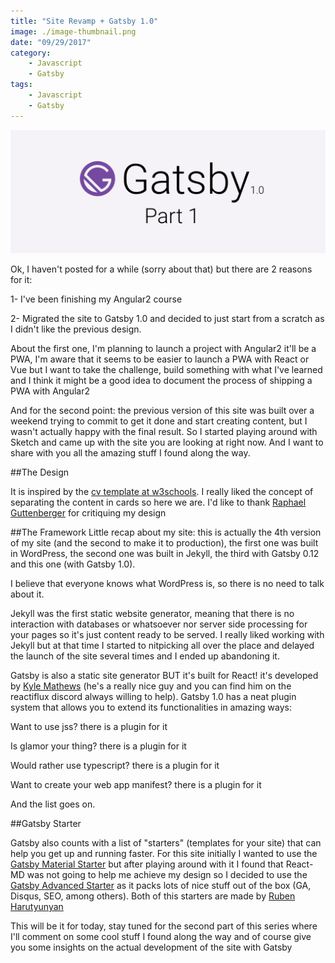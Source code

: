 ```yaml
---
title: "Site Revamp + Gatsby 1.0"
image: ./image-thumbnail.png
date: "09/29/2017"
category:
    - Javascript
    - Gatsby
tags:
    - Javascript
    - Gatsby
---
```

<div>
  <img alt="Gatsby js" src="./image.png">
</div>

Ok, I haven't posted for a while (sorry about that) but there are 2 reasons for it:                                                                                                                           

1- I've been finishing my Angular2 course

2- Migrated the site to Gatsby 1.0 and decided to just start from a scratch as I didn't like the previous design.

About the first one, I'm planning to launch a project with Angular2 it'll be a PWA, I'm aware that it seems to be easier to launch a PWA with React or Vue but I want to take the challenge, build something with what I've learned and I think it might be a good idea to document the process of shipping a PWA with Angular2

And for the second point: the previous version of this site was built over a weekend trying to commit to get it done and start creating content, but I wasn't actually happy with the final result. So I started playing around with Sketch and came up with the site you are looking at right now. And I want to share with you all the amazing stuff I found along the way.

##The Design

It is inspired by the [cv template at w3schools](https://www.w3schools.com/w3css/tryw3css_templates_cv.htm). I really liked the concept of separating the content in cards so here we are. I'd like to thank [Raphael Guttenberger](https://blog.rphl.io/) for critiquing my design

##The Framework
Little recap about my site: this is actually the 4th version of my site (and the second to make it to production), the first one was built in WordPress, the second one was built in Jekyll, the third with Gatsby 0.12 and this one (with Gatsby 1.0).

I believe that everyone knows what WordPress is, so there is no need to talk about it.

Jekyll was the first static website generator, meaning that there is no interaction with databases or whatsoever nor server side processing for your pages so it's just content ready to be served. I really liked working with Jekyll but at that time I started to nitpicking all over the place and delayed the launch of the site several times and I ended up abandoning it.

Gatsby is also a static site generator BUT it's built for React! it's developed by [Kyle Mathews](https://www.bricolage.io/) (he's a really nice guy and you can find him on the reactiflux discord always willing to help). Gatsby 1.0 has a neat plugin system that allows you to extend its functionalities in amazing ways:

Want to use jss? there is a plugin for it

Is glamor your thing? there is a plugin for it

Would rather use typescript? there is a plugin for it

Want to create your web app manifest? there is a plugin for it

And the list goes on.

##Gatsby Starter

Gatsby also counts with a list of "starters" (templates for your site) that can help you get up and running faster. For this site initially I wanted to use the [Gatsby Material Starter](https://github.com/Vagr9K/gatsby-material-starter) but after playing around with it I found that React-MD was not going to help me achieve my design so I decided to use the [Gatsby Advanced Starter](https://github.com/Vagr9K/gatsby-advanced-starter) as it packs lots of nice stuff out of the box (GA, Disqus, SEO, among others). Both of this starters are made by [Ruben Harutyunyan](https://vagr9k.me/)

This will be it for today, stay tuned for the second part of this series where I'll comment on some cool stuff I found along the way and of course give you some insights on the actual development of the site with Gatsby

